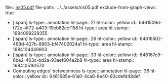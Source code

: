 file:: [ns05.pdf](../../assets/ns05.pdf)
file-path:: ../../assets/ns05.pdf
exclude-from-graph-view:: true

- [:span]
  ls-type:: annotation
  hl-page:: 21
  hl-color:: yellow
  id:: 6461509d-f72e-4f72-a403-19eb82ccf158
  hl-type:: area
  hl-stamp:: 1684099229355
- [:span]
  ls-type:: annotation
  hl-page:: 26
  hl-color:: yellow
  id:: 64616502-469d-427b-8963-bf47402024a1
  hl-type:: area
  hl-stamp:: 1684104449903
- [:span]
  ls-type:: annotation
  hl-page:: 33
  hl-color:: yellow
  id:: 646167c9-6be2-463c-bd2a-93aef604a2b8
  hl-type:: area
  hl-stamp:: 1684105161570
- Computing edges' betweenness
  ls-type:: annotation
  hl-page:: 36
  hl-color:: yellow
  id:: 6461685e-61a0-4ca8-8e40-60cdefd48def
